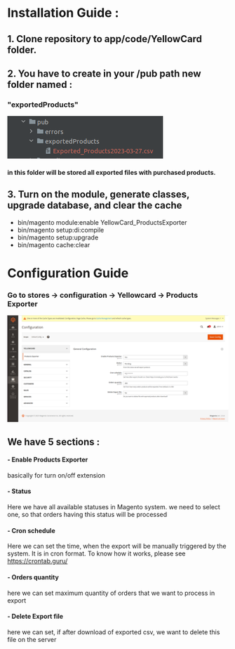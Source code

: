 # Installation Guide : 

## 1. Clone repository to app/code/YellowCard folder.

## 2. You have to create in your /pub path new folder named : 

### "exportedProducts"

![img.png](docs/img/img.png)

#### in this folder will be stored all exported files with purchased products.

## 3. Turn on the module, generate classes, upgrade database, and clear the cache
 * bin/magento module:enable YellowCard_ProductsExporter
 * bin/magento setup:di:compile
 * bin/magento setup:upgrade
 * bin/magento cache:clear


# Configuration Guide
### Go to stores -> configuration -> Yellowcard -> Products Exporter
![img.png](docs/img/configuration.png)
## We have 5 sections : 
#### - Enable Products Exporter  
basically for turn on/off extension
#### - Status 
Here we have all available statuses in Magento system. we need to select one, so that orders having this status will be processed
#### - Cron schedule
Here we can set the time, when the export will be manually triggered by the system. It is in cron format. To know how it works, please see https://crontab.guru/
#### - Orders quantity 
here we can set maximum quantity of orders that we want to process in export
#### - Delete Export file 
here we can set, if after download of exported csv, we want to delete this file on the server
